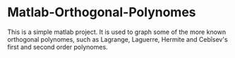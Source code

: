 # Matlab-Orthogonal-Polynomes

This is a simple matlab project. It is used to graph some of the more known orthogonal polynomes, such as Lagrange, Laguerre, Hermite and Cebîsev's first and second order polynomes.
